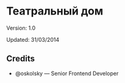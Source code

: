 # Театральный дом

Version: 1.0

Updated: 31/03/2014

## Credits

* @oskolsky — Senior Frontend Developer